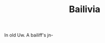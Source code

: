 ---
title: Bailivia
permalink: "/definitions/bailivia.html"
body: In old Uw. A bailiff's jn-
published_at: '2018-07-07'
layout: post
---